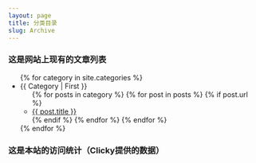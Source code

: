 ```yaml
---
layout: page
title: 分类目录
slug: Archive
---
```

### 这是网站上现有的文章列表
<ul>
{% for category in site.categories %}
  <li><a name="{{ category | first }}" style="text-transform:capitalize;">{{ category | first }}</a>
    <ul>
    {% for posts in category %}
      {% for post in posts %}
      	{% if post.url %}
        <li><a href="{{ post.url }}">{{ post.title }}</a></li>
        {% endif %}
      {% endfor %}
    {% endfor %}
    </ul>
  </li>
{% endfor %}
</ul>

### 这是本站的访问统计（Clicky提供的数据）

<script src="//widgets.clicky.com/tally/?site_id=100788619&sitekey=ca4df96bd82f04f2cf76966d110ca712&width=175&height=250&title=&hide_title=1&hide_branding=1" type="text/javascript"></script>

